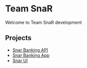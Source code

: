 # Team SnaR

Welcome to Team SnaR development

## Projects

- [Snar Banking API](https://github.com/TeamSnaR/snarbanking)
- [Snar Banking App](https://github.com/TeamSnaR/snarbanking-workspace)
- [Snar UI](https://github.com/TeamSnaR/snar-ui)
